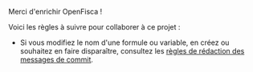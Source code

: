 Merci d'enrichir OpenFisca !

Voici les règles à suivre pour collaborer à ce projet :

- Si vous modifiez le nom d'une formule ou variable, en créez ou souhaitez en faire disparaître, consultez les [règles de rédaction des messages de commit](https://github.com/openfisca/openfisca-france/wiki/Messages-de-commit).

